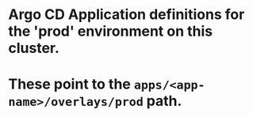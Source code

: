 # Argo CD Application definitions for the 'prod' environment on this cluster.

# These point to the `apps/<app-name>/overlays/prod` path.